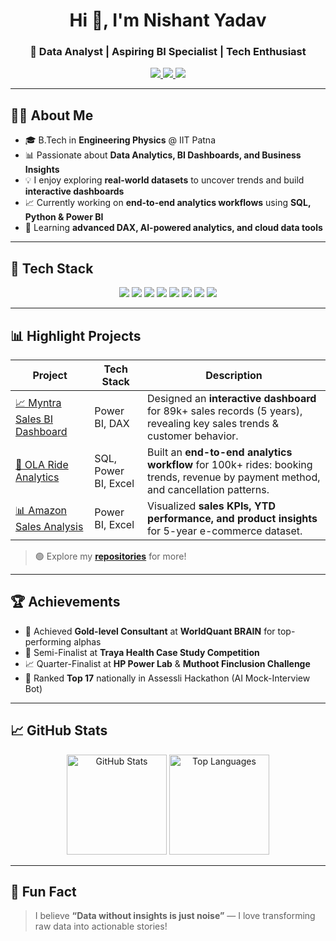 <!-- Profile Header -->
<h1 align="center">Hi 👋, I'm Nishant Yadav</h1>
<h3 align="center">🚀 Data Analyst | Aspiring BI Specialist | Tech Enthusiast</h3>

<p align="center">
  <a href="https://www.linkedin.com/in/nishant-yadav-339022217/">
    <img src="https://img.shields.io/badge/LinkedIn-Connect-blue?style=flat-square&logo=linkedin" />
  </a>
  <a href="mailto:2201ph20_nishant@iitp.ac.in">
    <img src="https://img.shields.io/badge/Email-Contact-red?style=flat-square&logo=gmail" />
  </a>
  <a href="https://github.com/Nishant058544">
    <img src="https://img.shields.io/github/followers/Nishant058544?style=social" />
  </a>
</p>

---

## 👨‍💻 About Me
- 🎓 B.Tech in **Engineering Physics** @ IIT Patna  
- 📊 Passionate about **Data Analytics, BI Dashboards, and Business Insights**  
- 💡 I enjoy exploring **real-world datasets** to uncover trends and build **interactive dashboards**  
- 📈 Currently working on **end-to-end analytics workflows** using **SQL, Python & Power BI**  
- 🌱 Learning **advanced DAX, AI-powered analytics, and cloud data tools**

---

## 🔧 Tech Stack
<p align="center">
  <img src="https://img.shields.io/badge/Python-3670A0?style=flat-square&logo=python&logoColor=ffdd54" />
  <img src="https://img.shields.io/badge/SQL-025E8C?style=flat-square&logo=postgresql&logoColor=white" />
  <img src="https://img.shields.io/badge/Power%20BI-F2C811?style=flat-square&logo=powerbi&logoColor=black" />
  <img src="https://img.shields.io/badge/Excel-217346?style=flat-square&logo=microsoft-excel&logoColor=white" />
  <img src="https://img.shields.io/badge/Matplotlib-3776AB?style=flat-square&logo=python&logoColor=white" />
  <img src="https://img.shields.io/badge/Seaborn-3182bd?style=flat-square&logo=python&logoColor=white" />
  <img src="https://img.shields.io/badge/Plotly-3f4f75?style=flat-square&logo=plotly&logoColor=white" />
  <img src="https://img.shields.io/badge/GitHub-181717?style=flat-square&logo=github&logoColor=white" />
</p>

---

## 📊 Highlight Projects
| Project | Tech Stack | Description |
|---------|------------|-------------|
| [📈 Myntra Sales BI Dashboard](https://github.com/Nishant058544/Myntra-Analysis-Power-Bi) | Power BI, DAX | Designed an **interactive dashboard** for 89k+ sales records (5 years), revealing key sales trends & customer behavior. |
| [🚖 OLA Ride Analytics](https://github.com/Nishant058544/OLA-Data-Analyst-Project-Power-BI-And-SQL) | SQL, Power BI, Excel | Built an **end-to-end analytics workflow** for 100k+ rides: booking trends, revenue by payment method, and cancellation patterns. |
| [📊 Amazon Sales Analysis](https://github.com/Nishant058544/Amazon-Sales-Analysis) | Power BI, Excel | Visualized **sales KPIs, YTD performance, and product insights** for 5-year e-commerce dataset. |

> 🟢 Explore my [**repositories**](https://github.com/Nishant058544?tab=repositories) for more!

---

## 🏆 Achievements
- 🥇 Achieved **Gold-level Consultant** at **WorldQuant BRAIN** for top-performing alphas  
- 🏅 Semi-Finalist at **Traya Health Case Study Competition**  
- 📈 Quarter-Finalist at **HP Power Lab** & **Muthoot Finclusion Challenge**  
- 🚀 Ranked **Top 17** nationally in Assessli Hackathon (AI Mock-Interview Bot)

---

## 📈 GitHub Stats
<p align="center">
  <img src="https://github-readme-stats.vercel.app/api?username=Nishant058544&show_icons=true&theme=tokyonight" alt="GitHub Stats" height="160" />
  <img src="https://github-readme-stats.vercel.app/api/top-langs/?username=Nishant058544&layout=compact&theme=tokyonight" alt="Top Languages" height="160" />
</p>

---

## 🌟 Fun Fact
> I believe **“Data without insights is just noise”** — I love transforming raw data into actionable stories!
